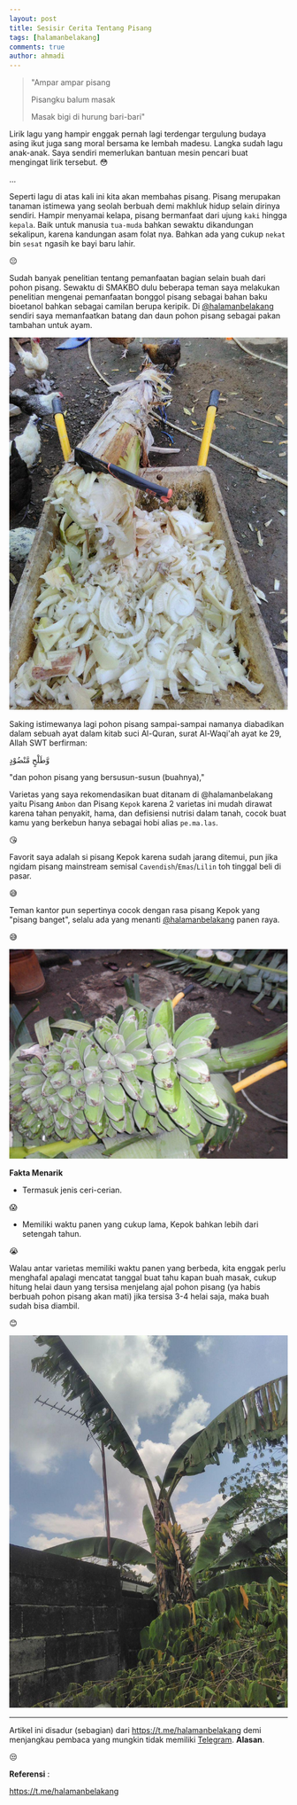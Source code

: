 ```yaml
---
layout: post
title: Sesisir Cerita Tentang Pisang
tags: [halamanbelakang]
comments: true
author: ahmadi
--- 
```


> "Ampar ampar pisang
>
> Pisangku balum masak
>
> Masak bigi di hurung bari-bari" 

Lirik lagu yang hampir enggak pernah lagi terdengar tergulung budaya asing ikut juga sang moral bersama ke lembah madesu. Langka sudah lagu anak-anak. Saya sendiri memerlukan bantuan mesin pencari buat mengingat lirik tersebut. 
😳

...

Seperti lagu di atas kali ini kita akan membahas pisang. Pisang merupakan tanaman istimewa yang seolah berbuah demi makhluk hidup selain dirinya sendiri. 
Hampir menyamai kelapa, pisang bermanfaat dari ujung `kaki` hingga `kepala`. Baik untuk manusia `tua-muda` bahkan sewaktu dikandungan sekalipun, karena kandungan asam folat nya. Bahkan ada yang cukup `nekat` bin `sesat` ngasih ke bayi baru lahir. 

😔

Sudah banyak penelitian tentang pemanfaatan bagian selain buah dari pohon pisang. Sewaktu di SMAKBO dulu beberapa teman saya melakukan penelitian mengenai pemanfaatan bonggol pisang sebagai bahan baku bioetanol bahkan sebagai camilan berupa keripik. Di [@halamanbelakang](https://t.me/halamanbelakang) sendiri saya memanfaatkan batang dan daun pohon pisang sebagai pakan tambahan untuk ayam. 

![Batang pohon pisang sebagai pakan ayam. Pun baik untuk pupuk.](/img/hb-batang.jpg) 


Saking istimewanya lagi pohon pisang sampai-sampai namanya diabadikan dalam sebuah ayat dalam kitab suci Al-Quran, surat Al-Waqi'ah ayat ke 29, Allah SWT berfirman:

وَّطَلْحٍ مَّنْضُوْدٍ 

"dan pohon pisang yang bersusun-susun (buahnya),"

Varietas yang saya rekomendasikan buat ditanam di @halamanbelakang yaitu Pisang `Ambon` dan Pisang `Kepok` karena 2 varietas ini mudah dirawat karena tahan penyakit, hama, dan defisiensi nutrisi dalam tanah, cocok buat kamu yang berkebun hanya sebagai hobi alias `pe.ma.las`.

😘

Favorit saya adalah si pisang Kepok karena sudah jarang ditemui, pun jika ngidam pisang mainstream semisal `Cavendish`/`Emas`/`Lilin` toh tinggal beli di pasar. 

😅

Teman kantor pun sepertinya cocok dengan rasa pisang Kepok yang "pisang banget", selalu ada yang menanti [@halamanbelakang](https://t.me/halamanbelakang) panen raya. 

😅


![Pisang Kepok, tahan banting, konon rasanya merupakan rasa original pisang!](/img/hb-kepok.jpg) 

**Fakta Menarik**

- Termasuk jenis ceri-cerian. 

😱

- Memiliki waktu panen yang cukup lama, Kepok bahkan lebih dari setengah tahun. 

😭

Walau antar varietas memiliki waktu panen yang berbeda, kita enggak perlu menghafal apalagi mencatat tanggal buat tahu kapan buah masak, cukup hitung helai daun yang tersisa menjelang ajal pohon pisang (ya habis berbuah pohon pisang akan mati) jika tersisa 3-4 helai saja, maka buah sudah bisa diambil. 

😊

![4 helai = panen!](/img/hb-panen.jpg) 

---

Artikel ini disadur (sebagian) dari <https://t.me/halamanbelakang> demi menjangkau pembaca yang mungkin tidak memiliki [Telegram](https://telegram.org/). **Alasan**.


😒

**Referensi** :

<https://t.me/halamanbelakang>
